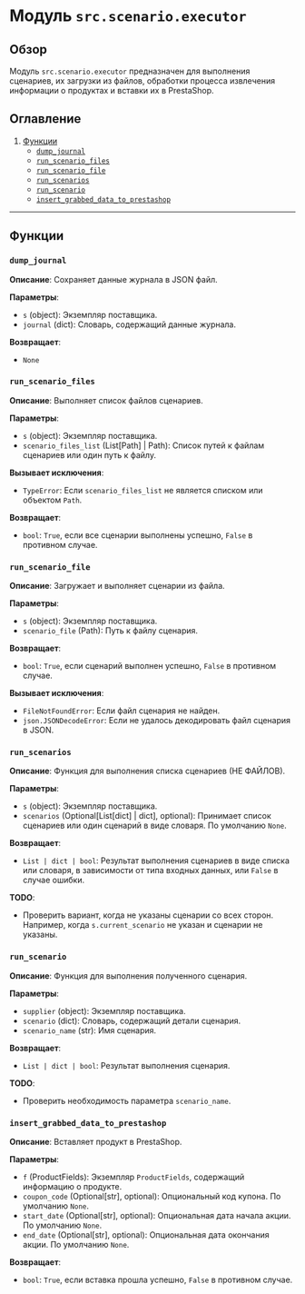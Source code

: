 # Модуль `src.scenario.executor`

## Обзор

Модуль `src.scenario.executor` предназначен для выполнения сценариев, их загрузки из файлов, обработки процесса извлечения информации о продуктах и вставки их в PrestaShop.

## Оглавление
1. [Функции](#Функции)
    * [`dump_journal`](#dump_journal)
    * [`run_scenario_files`](#run_scenario_files)
    * [`run_scenario_file`](#run_scenario_file)
    * [`run_scenarios`](#run_scenarios)
    * [`run_scenario`](#run_scenario)
    * [`insert_grabbed_data_to_prestashop`](#insert_grabbed_data_to_prestashop)

---

## Функции

### `dump_journal`

**Описание**: Сохраняет данные журнала в JSON файл.

**Параметры**:
- `s` (object): Экземпляр поставщика.
- `journal` (dict): Словарь, содержащий данные журнала.

**Возвращает**:
- `None`

### `run_scenario_files`

**Описание**: Выполняет список файлов сценариев.

**Параметры**:
- `s` (object): Экземпляр поставщика.
- `scenario_files_list` (List[Path] | Path): Список путей к файлам сценариев или один путь к файлу.

**Вызывает исключения**:
- `TypeError`: Если `scenario_files_list` не является списком или объектом `Path`.

**Возвращает**:
- `bool`: `True`, если все сценарии выполнены успешно, `False` в противном случае.

### `run_scenario_file`

**Описание**: Загружает и выполняет сценарии из файла.

**Параметры**:
- `s` (object): Экземпляр поставщика.
- `scenario_file` (Path): Путь к файлу сценария.

**Возвращает**:
- `bool`: `True`, если сценарий выполнен успешно, `False` в противном случае.

**Вызывает исключения**:
- `FileNotFoundError`: Если файл сценария не найден.
- `json.JSONDecodeError`: Если не удалось декодировать файл сценария в JSON.

### `run_scenarios`

**Описание**: Функция для выполнения списка сценариев (НЕ ФАЙЛОВ).

**Параметры**:
- `s` (object): Экземпляр поставщика.
- `scenarios` (Optional[List[dict] | dict], optional): Принимает список сценариев или один сценарий в виде словаря. По умолчанию `None`.

**Возвращает**:
- `List | dict | bool`: Результат выполнения сценариев в виде списка или словаря, в зависимости от типа входных данных, или `False` в случае ошибки.

**TODO**:
- Проверить вариант, когда не указаны сценарии со всех сторон. Например, когда `s.current_scenario` не указан и сценарии не указаны.

### `run_scenario`

**Описание**: Функция для выполнения полученного сценария.

**Параметры**:
- `supplier` (object): Экземпляр поставщика.
- `scenario` (dict): Словарь, содержащий детали сценария.
- `scenario_name` (str): Имя сценария.

**Возвращает**:
- `List | dict | bool`: Результат выполнения сценария.

**TODO**:
- Проверить необходимость параметра `scenario_name`.

### `insert_grabbed_data_to_prestashop`

**Описание**: Вставляет продукт в PrestaShop.

**Параметры**:
- `f` (ProductFields): Экземпляр `ProductFields`, содержащий информацию о продукте.
- `coupon_code` (Optional[str], optional): Опциональный код купона. По умолчанию `None`.
- `start_date` (Optional[str], optional): Опциональная дата начала акции. По умолчанию `None`.
- `end_date` (Optional[str], optional): Опциональная дата окончания акции. По умолчанию `None`.

**Возвращает**:
- `bool`: `True`, если вставка прошла успешно, `False` в противном случае.